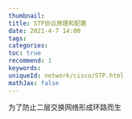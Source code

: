 ```yaml
---
thumbnail:
title: STP协议原理和配置
date: 2021-4-7 14:00
tags:
categories: 
toc: true
recommend: 1
keywords: 
uniqueId: network/cisco/STP.html
mathJax: false
---
```


为了防止二层交换网络形成环路而生